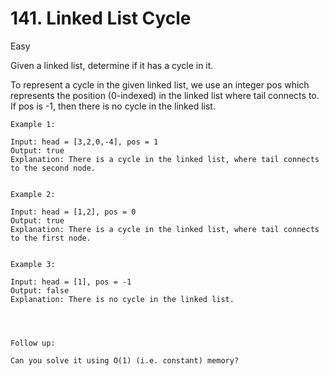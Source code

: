 # 141. Linked List Cycle
Easy

Given a linked list, determine if it has a cycle in it.

To represent a cycle in the given linked list, we use an integer pos which represents the position (0-indexed) in the linked list where tail connects to. If pos is -1, then there is no cycle in the linked list.
 
```
Example 1:

Input: head = [3,2,0,-4], pos = 1
Output: true
Explanation: There is a cycle in the linked list, where tail connects to the second node.


Example 2:

Input: head = [1,2], pos = 0
Output: true
Explanation: There is a cycle in the linked list, where tail connects to the first node.


Example 3:

Input: head = [1], pos = -1
Output: false
Explanation: There is no cycle in the linked list.


 

Follow up:

Can you solve it using O(1) (i.e. constant) memory?
```